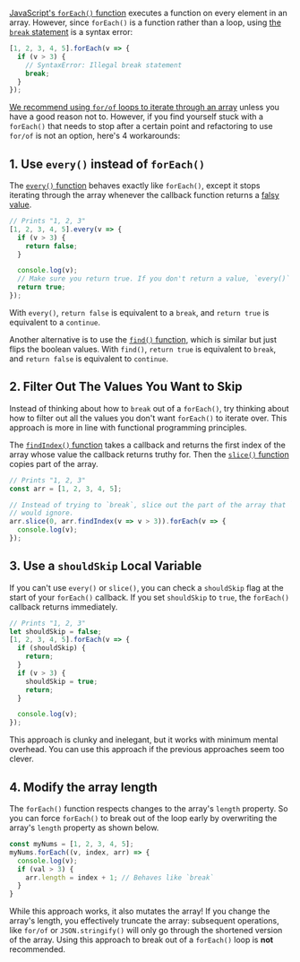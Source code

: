 [JavaScript's `forEach()` function](/tutorials/fundamentals/foreach) executes a function on every element in an
array. However, since `forEach()` is a function rather than a loop, using [the `break` statement](https://www.w3schools.com/js/js_break.asp) is a syntax error:

```javascript
[1, 2, 3, 4, 5].forEach(v => {
  if (v > 3) {
    // SyntaxError: Illegal break statement
    break;
  }
});
```

[We recommend using `for/of` loops to iterate through an array](/tutorials/fundamentals/array-iterate#summary) unless you have a good reason not to. However, if you find yourself stuck with a `forEach()` that needs to stop after a certain point
and refactoring to use `for/of` is not an option, here's 4 workarounds:

## 1. Use `every()` instead of `forEach()`

The [`every()` function](https://developer.mozilla.org/en-US/docs/Web/JavaScript/Reference/Global_Objects/Array/every) behaves exactly like `forEach()`, except it stops iterating through the array whenever the callback function returns
a [falsy value](/tutorials/fundamentals/falsy).

```javascript
// Prints "1, 2, 3"
[1, 2, 3, 4, 5].every(v => {
  if (v > 3) {
    return false;
  }

  console.log(v);
  // Make sure you return true. If you don't return a value, `every()` will stop.
  return true;
});
```

With `every()`, `return false` is equivalent to a `break`, and `return true` is equivalent to a `continue`.

Another alternative is to use the [`find()` function](https://developer.mozilla.org/en-US/docs/Web/JavaScript/Reference/Global_Objects/Array/find), which is similar but just flips the boolean values. With `find()`, `return true` is equivalent
to `break`, and `return false` is equivalent to `continue`.

## 2. Filter Out The Values You Want to Skip

Instead of thinking about how to `break` out of a `forEach()`, try thinking about how to filter out all the values you
don't want `forEach()` to iterate over. This approach is more in line with functional programming principles.

The [`findIndex()` function](https://developer.mozilla.org/en-US/docs/Web/JavaScript/Reference/Global_Objects/Array/findIndex) takes a callback and returns the first index of the array whose value the callback returns
truthy for. Then the [`slice()` function](https://developer.mozilla.org/en-US/docs/Web/JavaScript/Reference/Global_Objects/Array/slice) copies part of the array.

```javascript
// Prints "1, 2, 3"
const arr = [1, 2, 3, 4, 5];

// Instead of trying to `break`, slice out the part of the array that `break`
// would ignore.
arr.slice(0, arr.findIndex(v => v > 3)).forEach(v => {
  console.log(v);
});
```

## 3. Use a `shouldSkip` Local Variable

If you can't use `every()` or `slice()`, you can check a `shouldSkip` flag at the start of your `forEach()` callback. If you
set `shouldSkip` to `true`, the `forEach()` callback returns immediately.

```javascript
// Prints "1, 2, 3"
let shouldSkip = false;
[1, 2, 3, 4, 5].forEach(v => {
  if (shouldSkip) {
    return;
  }
  if (v > 3) {
    shouldSkip = true;
    return;
  }

  console.log(v);
});
```

This approach is clunky and inelegant, but it works with minimum mental overhead. You can use this approach if the
previous approaches seem too clever.

## 4. Modify the array length

The `forEach()` function respects changes to the array's `length` property. So you can force
`forEach()` to break out of the loop early by overwriting the array's `length` property as
shown below.

```javascript
const myNums = [1, 2, 3, 4, 5];
myNums.forEach((v, index, arr) => {
  console.log(v);
  if (val > 3) {
    arr.length = index + 1; // Behaves like `break`
  }
}
```

While this approach works, it also mutates the array! If you change the array's length, you effectively truncate the array: subsequent operations, like `for/of` or `JSON.stringify()` will only go through the shortened version of the array. Using this approach to break out of a `forEach()` loop is **not** recommended.
